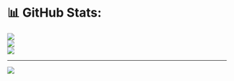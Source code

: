 # 📊 GitHub Stats:
![](https://github-readme-stats.vercel.app/api?username=katepereira&theme=dark&hide_border=false&include_all_commits=false&count_private=false)<br/>
![](https://nirzak-streak-stats.vercel.app/?user=katepereira&theme=dark&hide_border=false)<br/>
![](https://github-readme-stats.vercel.app/api/top-langs/?username=katepereira&theme=dark&hide_border=false&include_all_commits=false&count_private=false&layout=compact)

---
[![](https://visitcount.itsvg.in/api?id=katepereira&icon=0&color=0)](https://visitcount.itsvg.in)

<!-- Proudly created with GPRM ( https://gprm.itsvg.in ) -->
